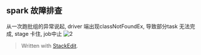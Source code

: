 ## spark 故障排查
从一次跑批组的异常说起, driver 端出现classNotFoundEx, 导致部分task 无法完成, stage 卡住, job中止
![2](https://user-images.githubusercontent.com/20329409/45937070-a4562c80-bfef-11e8-8a51-ad5d451148a8.png)



> Written with [StackEdit](https://stackedit.io/).
<!--stackedit_data:
eyJoaXN0b3J5IjpbMTIzNjI3NzY4M119
-->